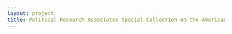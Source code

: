 ```yaml
--- 
layout: project 
title: Political Research Associates Special Collection on the American Right Wing
---
```



